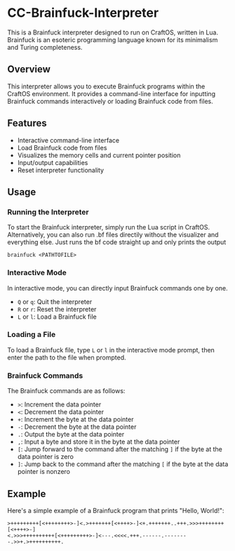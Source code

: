 # CC-Brainfuck-Interpreter

This is a Brainfuck interpreter designed to run on CraftOS, written in Lua. Brainfuck is an esoteric programming language known for its minimalism and Turing completeness.

## Overview

This interpreter allows you to execute Brainfuck programs within the CraftOS environment. It provides a command-line interface for inputting Brainfuck commands interactively or loading Brainfuck code from files.

## Features

- Interactive command-line interface
- Load Brainfuck code from files
- Visualizes the memory cells and current pointer position
- Input/output capabilities
- Reset interpreter functionality

## Usage

### Running the Interpreter

To start the Brainfuck interpreter, simply run the Lua script in CraftOS.
Alternatively, you can also run .bf files directily without the visualizer and everything else. Just runs the bf code straight up and only prints the output

```shell
brainfuck <PATHTOFILE>
```

### Interactive Mode

In interactive mode, you can directly input Brainfuck commands one by one.

- `Q` or `q`: Quit the interpreter
- `R` or `r`: Reset the interpreter
- `L` or `l`: Load a Brainfuck file

### Loading a File

To load a Brainfuck file, type `L` or `l` in the interactive mode prompt, then enter the path to the file when prompted.

### Brainfuck Commands

The Brainfuck commands are as follows:

- `>`: Increment the data pointer
- `<`: Decrement the data pointer
- `+`: Increment the byte at the data pointer
- `-`: Decrement the byte at the data pointer
- `.`: Output the byte at the data pointer
- `,`: Input a byte and store it in the byte at the data pointer
- `[`: Jump forward to the command after the matching `]` if the byte at the data pointer is zero
- `]`: Jump back to the command after the matching `[` if the byte at the data pointer is nonzero

## Example

Here's a simple example of a Brainfuck program that prints "Hello, World!":

```brainfuck
>+++++++++[<++++++++>-]<.>+++++++[<++++>-]<+.+++++++..+++.>>>++++++++[<++++>-]
<.>>>++++++++++[<+++++++++>-]<---.<<<<.+++.------.--------.>>+.>++++++++++.
```

